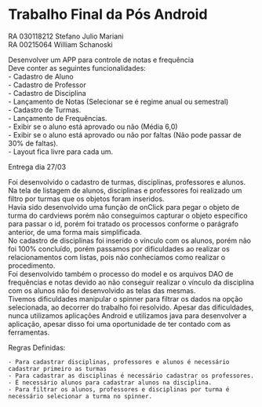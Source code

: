 # Trabalho Final da Pós Android


RA 030118212 Stefano Julio Mariani     
RA 00215064 William Schanoski    

Desenvolver um APP para controle de notas e frequência    
Deve conter as seguintes funcionalidades:    
    - Cadastro de Aluno    
    - Cadastro de Professor    
    - Cadastro de Disciplina    
    - Lançamento de Notas (Selecionar se é regime anual ou semestral)    
    - Cadastro de Turmas.    
    - Lançamento de Frequências.    
    - Exibir se o aluno está aprovado ou não (Média 6,0)    
    - Exibir se o aluno está aprovado ou não por faltas (Não pode passar de 30% de faltas).    
    - Layout fica livre para cada um.    
 
Entrega dia 27/03    

Foi desenvolvido o cadastro de turmas, disciplinas, professores e alunos.     
Na tela de listagem de alunos, disciplinas e professores foi realizado um filtro por turmas que os objetos foram inseridos.    
Havia sido desenvolvido uma função de onClick para pegar o objeto de turma do cardviews porém não conseguimos capturar o objeto específico para passar o id, porém foi tratado os processos conforme o parágrafo anterior, de uma forma mais simplificada.    
No cadastro de disciplinas foi inserido o vínculo com os alunos, porém não foi 100% concluído, porém passamos por dificuldades ao realizar os relacionamentos com listas, pois não conhecíamos como realizar o procedimento.    
Foi desenvolvido também o processo do model e os arquivos DAO de frequências e notas devido ao não conseguir realizar o vínculo da disciplina com os alunos não foi desenvolvido as telas das mesmas.    
Tivemos dificuldades manipular o spinner para filtrar os dados na opção selecionada, ao decorrer do trabalho foi resolvido.
Apesar das dificuldades, nunca utilizamos aplicações Android e utilizamos java para desenvolver a aplicação, apesar disso foi uma oportunidade de ter contado com as ferramentas.    

Regras Definidas:    

    - Para cadastrar disciplinas, professores e alunos é necessário cadastrar primeiro as turmas    
    - Para cadastrar as disciplinas é necessário cadastrar os professores.    
    - É necessário alunos para cadastrar alunos na disciplina.    
    - Para filtrar os alunos, professores e disciplinas por turma é necessário selecionar a turma no spinner.    
